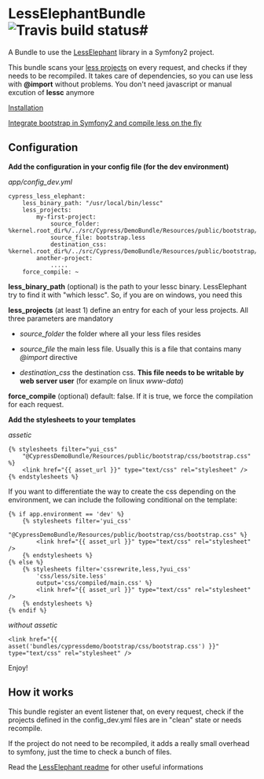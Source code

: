 # LessElephantBundle ![Travis build status](https://secure.travis-ci.org/matteosister/LessElephantBundle.png)#

A Bundle to use the [LessElephant](https://github.com/matteosister/LessElephant) library in a Symfony2 project.

This bundle scans your [less projects](http://lesscss.org/) on every request, and checks if they needs to be recompiled. It takes care of dependencies, so you can use less with **@import** without problems. You don't need javascript or manual excution of **lessc** anymore

[Installation](https://github.com/matteosister/LessElephantBundle/blob/master/Resources/docs/installation.md)

[Integrate bootstrap in Symfony2 and compile less on the fly](https://github.com/matteosister/LessElephantBundle/blob/master/Resources/docs/bootstrap.md)

Configuration
-------------

**Add the configuration in your config file (for the dev environment)**

*app/config_dev.yml*

```
cypress_less_elephant:
    less_binary_path: "/usr/local/bin/lessc"
    less_projects:
        my-first-project:
            source_folder: %kernel.root_dir%/../src/Cypress/DemoBundle/Resources/public/bootstrap/less
            source_file: bootstrap.less
            destination_css: %kernel.root_dir%/../src/Cypress/DemoBundle/Resources/public/bootstrap/css/bootstrap.css
        another-project:
            .....
    force_compile: ~
```

**less_binary_path** (optional) is the path to your lessc binary. LessElephant try to find it with "which lessc". So, if you are on windows, you need this

**less_projects** (at least 1) define an entry for each of your less projects. All three parameters are mandatory

- *source_folder* the folder where all your less files resides

- *source_file* the main less file. Usually this is a file that contains many *@import* directive

- *destination_css* the destination css. **This file needs to be writable by web server user** (for example on linux *www-data*)

**force_compile** (optional) default: false. If it is true, we force the compilation for each request.

**Add the stylesheets to your templates**

*assetic*

```html+jinja
{% stylesheets filter="yui_css"
    "@CypressDemoBundle/Resources/public/bootstrap/css/bootstrap.css" %}
    <link href="{{ asset_url }}" type="text/css" rel="stylesheet" />
{% endstylesheets %}
```

If you want to differentiate the way to create the css depending on the environment, we can include the following conditional on the template:

```html+jinja
{% if app.environment == 'dev' %}
    {% stylesheets filter='yui_css'
        "@CypressDemoBundle/Resources/public/bootstrap/css/bootstrap.css" %}
        <link href="{{ asset_url }}" type="text/css" rel="stylesheet" />
    {% endstylesheets %}
{% else %}
    {% stylesheets filter='cssrewrite,less,?yui_css'
        'css/less/site.less'
        output='css/compiled/main.css' %}
        <link href="{{ asset_url }}" type="text/css" rel="stylesheet" />
    {% endstylesheets %}
{% endif %}
```

*without assetic*

```html+jinja
<link href="{{ asset('bundles/cypressdemo/bootstrap/css/bootstrap.css') }}" type="text/css" rel="stylesheet" />
```

Enjoy!

How it works
------------

This bundle register an event listener that, on every request, check if the projects defined in the config_dev.yml files are in "clean" state or needs recompile.

If the project do not need to be recompiled, it adds a really small overhead to symfony, just the time to check a bunch of files.

Read the [LessElephant readme](https://github.com/matteosister/LessElephant) for other useful informations
